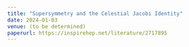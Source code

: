 ```yaml
---
title: "Supersymmetry and the Celestial Jacobi Identity"
date: 2024-01-03
venue: (to be determined)
paperurl: https://inspirehep.net/literature/2717895
---
```

